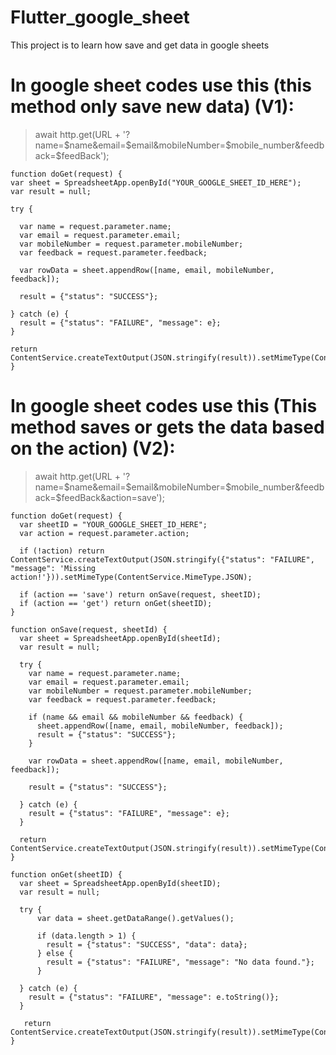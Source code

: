 # Flutter_google_sheet
This project is to learn how save and get data in google sheets


# In google sheet codes use this (this method only save new data) (V1):
> await http.get(URL + '?name=$name&email=$email&mobileNumber=$mobile_number&feedback=$feedBack');

  ```
function doGet(request) {
  var sheet = SpreadsheetApp.openById("YOUR_GOOGLE_SHEET_ID_HERE");
  var result = null;

  try {

    var name = request.parameter.name;
    var email = request.parameter.email;
    var mobileNumber = request.parameter.mobileNumber;
    var feedback = request.parameter.feedback;

    var rowData = sheet.appendRow([name, email, mobileNumber, feedback]);

    result = {"status": "SUCCESS"};

  } catch (e) {
    result = {"status": "FAILURE", "message": e};
  }
  
  return ContentService.createTextOutput(JSON.stringify(result)).setMimeType(ContentService.MimeType.JSON);  
}
  ```

# In google sheet codes use this (This method saves or gets the data based on the action) (V2):
> await http.get(URL + '?name=$name&email=$email&mobileNumber=$mobile_number&feedback=$feedBack&action=save');
```
function doGet(request) {
  var sheetID = "YOUR_GOOGLE_SHEET_ID_HERE";
  var action = request.parameter.action;

  if (!action) return ContentService.createTextOutput(JSON.stringify({"status": "FAILURE", "message": 'Missing action!'})).setMimeType(ContentService.MimeType.JSON);

  if (action == 'save') return onSave(request, sheetID);
  if (action == 'get') return onGet(sheetID);
}

function onSave(request, sheetId) {
  var sheet = SpreadsheetApp.openById(sheetId);
  var result = null;

  try {
    var name = request.parameter.name;
    var email = request.parameter.email;
    var mobileNumber = request.parameter.mobileNumber;
    var feedback = request.parameter.feedback;

    if (name && email && mobileNumber && feedback) {
      sheet.appendRow([name, email, mobileNumber, feedback]);
      result = {"status": "SUCCESS"};
    }

    var rowData = sheet.appendRow([name, email, mobileNumber, feedback]);

    result = {"status": "SUCCESS"};

  } catch (e) {
    result = {"status": "FAILURE", "message": e};
  }

  return ContentService.createTextOutput(JSON.stringify(result)).setMimeType(ContentService.MimeType.JSON);
}

function onGet(sheetID) {
  var sheet = SpreadsheetApp.openById(sheetID);
  var result = null;

  try {
      var data = sheet.getDataRange().getValues();

      if (data.length > 1) {
        result = {"status": "SUCCESS", "data": data};
      } else {
        result = {"status": "FAILURE", "message": "No data found."};
      }

  } catch (e) {
    result = {"status": "FAILURE", "message": e.toString()};
  }

   return ContentService.createTextOutput(JSON.stringify(result)).setMimeType(ContentService.MimeType.JSON);
}
```
